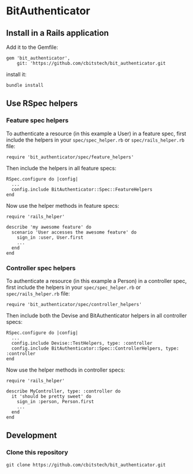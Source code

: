# BitAuthenticator

## Install in a Rails application

Add it to the Gemfile:

    gem 'bit_authenticator',
        git: 'https://github.com/cbitstech/bit_authenticator.git

install it:

    bundle install

## Use RSpec helpers

### Feature spec helpers

To authenticate a resource (in this example a User) in a feature spec, first
include the helpers in your `spec/spec_helper.rb` or `spec/rails_helper.rb`
file:

    require 'bit_authenticator/spec/feature_helpers'

Then include the helpers in all feature specs:

    RSpec.configure do |config|
      ...
      config.include BitAuthenticator::Spec::FeatureHelpers
    end

Now use the helper methods in feature specs:

    require 'rails_helper'

    describe 'my awesome feature' do
      scenario 'User accesses the awesome feature' do
        sign_in :user, User.first
        ...
      end
    end

### Controller spec helpers

To authenticate a resource (in this example a Person) in a controller spec,
first include the helpers in your `spec/spec_helper.rb` or
`spec/rails_helper.rb` file:

    require 'bit_authenticator/spec/controller_helpers'

Then include both the Devise and BitAuthenticator helpers in all controller
specs:

    RSpec.configure do |config|
      ...
      config.include Devise::TestHelpers, type: :controller
      config.include BitAuthenticator::Spec::ControllerHelpers, type: :controller
    end

Now use the helper methods in controller specs:

    require 'rails_helper'

    describe MyController, type: :controller do
      it 'should be pretty sweet' do
        sign_in :person, Person.first
        ...
      end
    end

## Development

### Clone this repository

    git clone https://github.com/cbitstech/bit_authenticator.git
